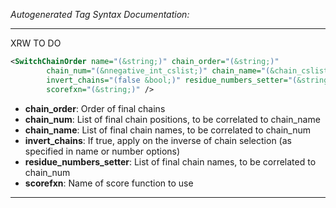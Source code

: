 <!-- THIS IS AN AUTOGENERATED FILE: Don't edit it directly, instead change the schema definition in the code itself. -->

_Autogenerated Tag Syntax Documentation:_

---
XRW TO DO

```xml
<SwitchChainOrder name="(&string;)" chain_order="(&string;)"
        chain_num="(&nnegative_int_cslist;)" chain_name="(&chain_cslist;)"
        invert_chains="(false &bool;)" residue_numbers_setter="(&string;)"
        scorefxn="(&string;)" />
```

-   **chain_order**: Order of final chains
-   **chain_num**: List of final chain positions, to be correlated to chain_name
-   **chain_name**: List of final chain names, to be correlated to chain_num
-   **invert_chains**: If true, apply on the inverse of chain selection (as specified in name or number options)
-   **residue_numbers_setter**: List of final chain names, to be correlated to chain_num
-   **scorefxn**: Name of score function to use

---
